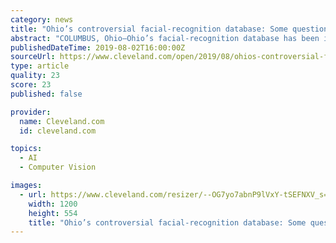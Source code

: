 ```yaml
---
category: news
title: "Ohio’s controversial facial-recognition database: Some questions and answers"
abstract: "COLUMBUS, Ohio—Ohio’s facial-recognition database has been in operation for more than six years, allowing law-enforcement officials to search millions of Ohio driver’s license photos and other pictures to identify suspects. While the use of BMV ..."
publishedDateTime: 2019-08-02T16:00:00Z
sourceUrl: https://www.cleveland.com/open/2019/08/ohios-controversial-facial-recognition-database-some-questions-and-answers.html
type: article
quality: 23
score: 23
published: false

provider:
  name: Cleveland.com
  id: cleveland.com

topics:
  - AI
  - Computer Vision

images:
  - url: https://www.cleveland.com/resizer/--OG7yo7abnP9lVxY-tSEFNXV_s=/1200x0/arc-anglerfish-arc2-prod-advancelocal.s3.amazonaws.com/public/YMY6UILWI5AZJHJ54JZQ6KCG7A.png
    width: 1200
    height: 554
    title: "Ohio’s controversial facial-recognition database: Some questions and answers"
---
```

